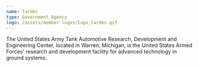 ```yaml
---
name: Tardec
type: Government Agency
logo: /assets/member-logos/logo_tardec.gif
---
```

The United States Army Tank Automotive Research, Development and Engineering Center, located in Warren, Michigan, is the United States Armed Forces' research and development facility for advanced technology in ground systems.